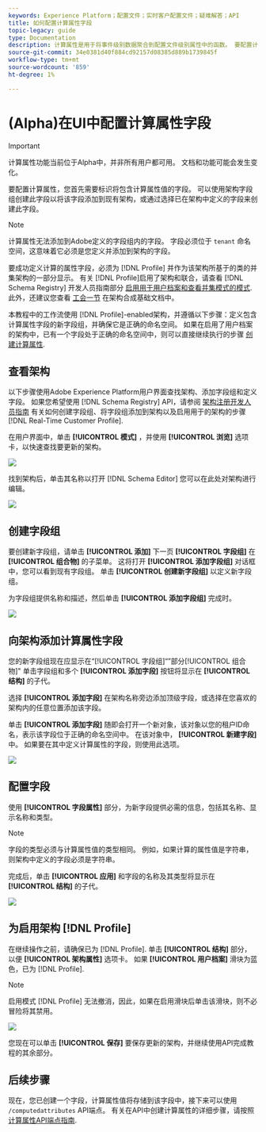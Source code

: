 ```yaml
---
keywords: Experience Platform；配置文件；实时客户配置文件；疑难解答；API
title: 如何配置计算属性字段
topic-legacy: guide
type: Documentation
description: 计算属性是用于将事件级别数据聚合到配置文件级别属性中的函数。 要配置计算属性，您首先需要标识将包含计算属性值的字段。 可以使用架构字段组创建此字段以将该字段添加到现有架构，或通过选择已在架构中定义的字段来创建此字段。
source-git-commit: 34e0381d40f884cd92157d08385d889b1739845f
workflow-type: tm+mt
source-wordcount: '859'
ht-degree: 1%

---
```



# (Alpha)在UI中配置计算属性字段

>[!IMPORTANT]
>
>计算属性功能当前位于Alpha中，并非所有用户都可用。 文档和功能可能会发生变化。

要配置计算属性，您首先需要标识将包含计算属性值的字段。 可以使用架构字段组创建此字段以将该字段添加到现有架构，或通过选择已在架构中定义的字段来创建此字段。

>[!NOTE]
>
>计算属性无法添加到Adobe定义的字段组内的字段。 字段必须位于 `tenant` 命名空间，这意味着它必须是您定义并添加到架构的字段。

要成功定义计算的属性字段，必须为 [!DNL Profile] 并作为该架构所基于的类的并集架构的一部分显示。 有关 [!DNL Profile]启用了架构和联合，请查看 [!DNL Schema Registry] 开发人员指南部分 [启用用于用户档案和查看并集模式的模式](../../xdm/api/getting-started.md). 此外，还建议您查看 [工会一节](../../xdm/schema/composition.md) 在架构合成基础文档中。

本教程中的工作流使用 [!DNL Profile]-enabled架构，并遵循以下步骤：定义包含计算属性字段的新字段组，并确保它是正确的命名空间。 如果在启用了用户档案的架构中，已有一个字段处于正确的命名空间中，则可以直接继续执行的步骤 [创建计算属性](#create-a-computed-attribute).

## 查看架构

以下步骤使用Adobe Experience Platform用户界面查找架构、添加字段组和定义字段。 如果您希望使用 [!DNL Schema Registry] API，请参阅 [架构注册开发人员指南](../../xdm/api/getting-started.md) 有关如何创建字段组、将字段组添加到架构以及启用用于的架构的步骤 [!DNL Real-Time Customer Profile].

在用户界面中，单击 **[!UICONTROL 模式]** ，并使用 **[!UICONTROL 浏览]** 选项卡，以快速查找要更新的架构。

![](../images/computed-attributes/Schemas-Browse.png)

找到架构后，单击其名称以打开 [!DNL Schema Editor] 您可以在此处对架构进行编辑。

![](../images/computed-attributes/Schema-Editor.png)

## 创建字段组

要创建新字段组，请单击 **[!UICONTROL 添加]** 下一页 **[!UICONTROL 字段组]** 在 **[!UICONTROL 组合物]** 的子菜单。 这将打开 **[!UICONTROL 添加字段组]** 对话框中，您可以看到现有字段组。 单击 **[!UICONTROL 创建新字段组]** 以定义新字段组。

为字段组提供名称和描述，然后单击 **[!UICONTROL 添加字段组]** 完成时。

![](../images/computed-attributes/Add-field-group.png)

## 向架构添加计算属性字段

您的新字段组现在应显示在“[!UICONTROL 字段组]“”部分[!UICONTROL 组合物]&quot; 单击字段组和多个 **[!UICONTROL 添加字段]** 按钮将显示在 **[!UICONTROL 结构]** 的子代。

选择 **[!UICONTROL 添加字段]** 在架构名称旁边添加顶级字段，或选择在您喜欢的架构内的任意位置添加该字段。

单击 **[!UICONTROL 添加字段]** 随即会打开一个新对象，该对象以您的租户ID命名，表示该字段位于正确的命名空间中。 在该对象中， **[!UICONTROL 新建字段]** 中。 如果要在其中定义计算属性的字段，则使用此选项。

![](../images/computed-attributes/New-field.png)

## 配置字段

使用 **[!UICONTROL 字段属性]** 部分，为新字段提供必需的信息，包括其名称、显示名称和类型。

>[!NOTE]
>
>字段的类型必须与计算属性值的类型相同。 例如，如果计算的属性值是字符串，则架构中定义的字段必须是字符串。

完成后，单击 **[!UICONTROL 应用]** 和字段的名称及其类型将显示在 **[!UICONTROL 结构]** 的子代。

![](../images/computed-attributes/Apply.png)

## 为启用架构 [!DNL Profile]

在继续操作之前，请确保已为 [!DNL Profile]. 单击 **[!UICONTROL 结构]** 部分，以便 **[!UICONTROL 架构属性]** 选项卡。 如果 **[!UICONTROL 用户档案]** 滑块为蓝色，已为 [!DNL Profile].

>[!NOTE]
>
>启用模式 [!DNL Profile] 无法撤消，因此，如果在启用滑块后单击该滑块，则不必冒险将其禁用。

![](../images/computed-attributes/Profile.png)

您现在可以单击 **[!UICONTROL 保存]** 要保存更新的架构，并继续使用API完成教程的其余部分。

## 后续步骤

现在，您已创建一个字段，计算属性值将存储到该字段中，接下来可以使用 `/computedattributes` API端点。 有关在API中创建计算属性的详细步骤，请按照 [计算属性API端点指南](ca-api.md).